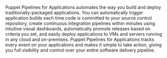Puppet Pipelines for Applications automates the way you build and deploy traditionally-packaged applications. You can automatically trigger application builds each time code is committed to your source control repository, create continuous integration pipelines within minutes using intuitive visual dashboards, automatically promote releases based on criteria you set, and easily deploy applications to VMs and servers running in any cloud and on-premises.  Puppet Pipelines for Applications tracks every event on your applications and makes it simple to take action, giving you full visibility and control over your entire software delivery pipeline.
